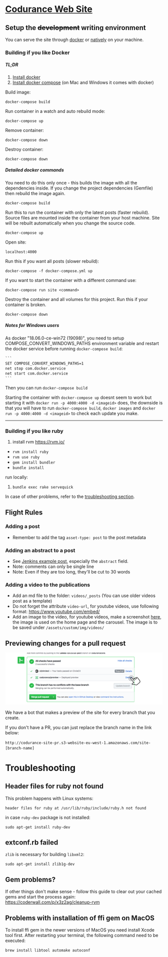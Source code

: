 # [Codurance Web Site](https://codurance.com/)

## Setup the <del>development</del> writing environment 

You can serve the site through [docker](#installing-if-you-like-docker) or [natively](#installing-if-you-like-ruby) on your machine.

### Building if you like Docker

##### TL;DR
1. [Install docker](https://www.docker.com/community-edition)
1. [Install docker compose](https://docs.docker.com/compose/install/) (on Mac and Windows it comes with docker)

Build image:

    docker-compose build

Run container in a watch and auto rebuild mode:

    docker-compose up

Remove container:
    
    docker-compose down

Destroy container:

    docker-compose down

##### Detailed docker commands

You need to do this only once - this builds the image with all the dependencies inside.
If you change the project dependencies (Gemfile) then rebuild the image again.
    
    docker-compose build

Run this to run the container with only the latest posts (faster rebuild).
Source files are mounted inside the container from your host machine.
Site will be rebuilt automatically when you change the source code.

    docker-compose up

Open site:

    localhost:4000
    
Run this if you want all posts (slower rebuild):

    docker-compose -f docker-compose.yml up

If you want to start the container with a different command use:

    docker-compose run site <command>

Destroy the container and all volumes for this project.
Run this if your container is broken.

    docker-compose down

	
##### Notes for Windows users

As docker "18.06.0-ce-win72 (19098)", you need to setup COMPOSE_CONVERT_WINDOWS_PATHS environment variable and restart the docker service before running `docker-compose build`:

	```
	SET COMPOSE_CONVERT_WINDOWS_PATHS=1
	net stop com.docker.service
	net start com.docker.service
	```
	
Then you can run `docker-compose build`

Starting the container with `docker-compose up` doesnt seem to work but starting it with `docker run -p 4000:4000 -d <imageid>` does, the downside
is that you will have to run `docker-compose build`, `docker images` and `docker run -p 4000:4000 -d <imageid>` to check each update you make.
	
----

### Building if you like ruby

1. install rvm https://rvm.io/
- `rvm install ruby`
- `rvm use ruby`
- `gem install bundler`
- `bundle install`


run locally:

1. `bundle exec rake servequick`

In case of other problems, refer to the [troubleshooting section](#troubleshooting).


## Flight Rules

### Adding a post

  * Remember to add the tag `asset-type: post` to the post metadata

### Adding an abstract to a post

  * See [Jenkins example post](/site/blob/master/_posts/2014-10-03-guide-to-deploying-artifacts-with-jenkins.md), especially the ``abstract`` field.
  * Note: comments can only be single line
  * Note: Even if they are too long, they'll be cut to 30 words

### Adding a video to the publications

  * Add an md file to the folder: `videos/_posts` (You can use older videos post as a template)
  * Do not forget the attribute `video-url`, for youtube videos, use following format: https://www.youtube.com/embed/<video-id>
  * Add an image to the video, for youtube videos, make a screenshot [here](http://youtubescreenshot.com/), the image is used on the home page and the carousel. The image is to be saved under `/assets/custom/img/videos/`

## Previewing changes for a pull request

![illustration of how to go the site preview](how-to-go-to-site-preview.png)

We have a bot that makes a preview of the site for every branch that you create. 

If you don't have a PR, you can just replace the branch name in the link below:

`http://codurance-site-pr.s3-website-eu-west-1.amazonaws.com/site-[branch-name]`


# Troubleshooting

## Header files for ruby not found

This problem happens with Linux systems:

    header files for ruby at /usr/lib/ruby/include/ruby.h not found

in case `ruby-dev` package is not installed:

    sudo apt-get install ruby-dev

## extconf.rb failed

`zlib` is necessary for building `libxml2`:

    sudo apt-get install zlib1g-dev

## Gem problems?

If other things don't make sense - follow this guide to clear out your cached gems and start the process again: https://coderwall.com/p/x3z2ag/cleanup-rvm

## Problems with installation of ffi gem on MacOS

To install ffi gem in the newer versions of MacOS you need install Xcode tool first. After restarting your terminal, the following command need to be executed:

    brew install libtool automake autoconf
